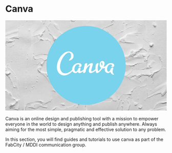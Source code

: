 # Canva

![](<../.gitbook/assets/image (4).png>)

Canva is an online design and publishing tool with a mission to empower everyone in the world to design anything and publish anywhere. Always aiming for the most simple, pragmatic and effective solution to any problem.

In this section, you will find guides and tutorials to use canva as part of the FabCity / MDDI communication group.

